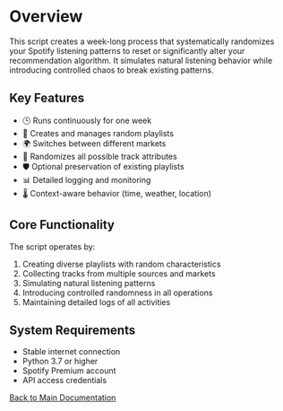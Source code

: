 # Overview

This script creates a week-long process that systematically randomizes your Spotify listening patterns to reset or significantly alter your recommendation algorithm. It simulates natural listening behavior while introducing controlled chaos to break existing patterns.

## Key Features
- 🕒 Runs continuously for one week
- 🔄 Creates and manages random playlists
- 🌍 Switches between different markets
- 🎲 Randomizes all possible track attributes
- 🛡️ Optional preservation of existing playlists
- 📊 Detailed logging and monitoring
- 🌡️ Context-aware behavior (time, weather, location)

## Core Functionality
The script operates by:
1. Creating diverse playlists with random characteristics
2. Collecting tracks from multiple sources and markets
3. Simulating natural listening patterns
4. Introducing controlled randomness in all operations
5. Maintaining detailed logs of all activities

## System Requirements
- Stable internet connection
- Python 3.7 or higher
- Spotify Premium account
- API access credentials

[Back to Main Documentation](../README.md)
